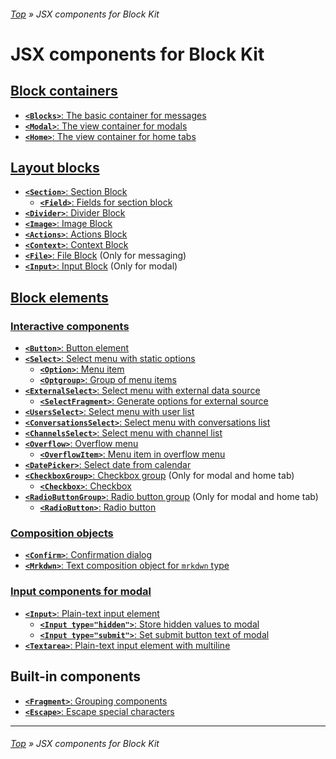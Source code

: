 ###### [Top](../README.md) &raquo; JSX components for Block Kit

# JSX components for Block Kit

## **[Block containers](block-containers.md)**

- [**`<Blocks>`**: The basic container for messages](block-containers.md#blocks)
- [**`<Modal>`**: The view container for modals](block-containers.md#modal)
- [**`<Home>`**: The view container for home tabs](block-containers.md#home)

## **[Layout blocks](layout-blocks.md)**

- [**`<Section>`**: Section Block](layout-blocks.md#section)
  - [**`<Field>`**: Fields for section block](layout-blocks.md#field)
- [**`<Divider>`**: Divider Block](layout-blocks.md#divider)
- [**`<Image>`**: Image Block](layout-blocks.md#image)
- [**`<Actions>`**: Actions Block](layout-blocks.md#actions)
- [**`<Context>`**: Context Block](layout-blocks.md#context)
- [**`<File>`**: File Block](layout-blocks.md#file) (Only for messaging)
- [**`<Input>`**: Input Block](layout-blocks.md#input) (Only for modal)

## **[Block elements](block-elements.md)**

### **[Interactive components](block-elements.md#interactive-components)**

- [**`<Button>`**: Button element](block-elements.md#button)
- [**`<Select>`**: Select menu with static options](block-elements.md#select)
  - [**`<Option>`**: Menu item](block-elements.md#option)
  - [**`<Optgroup>`**: Group of menu items](block-elements.md#optgroup)
- [**`<ExternalSelect>`**: Select menu with external data source](block-elements.md#external-select)
  - [**`<SelectFragment>`**: Generate options for external source](block-elements.md#select-fragment)
- [**`<UsersSelect>`**: Select menu with user list](block-elements.md#users-select)
- [**`<ConversationsSelect>`**: Select menu with conversations list](block-elements.md#conversations-select)
- [**`<ChannelsSelect>`**: Select menu with channel list](block-elements.md#channels-select)
- [**`<Overflow>`**: Overflow menu](block-elements.md#overflow)
  - [**`<OverflowItem>`**: Menu item in overflow menu](block-elements.md#overflow-item)
- [**`<DatePicker>`**: Select date from calendar](block-elements.md#date-picker)
- [**`<CheckboxGroup>`**: Checkbox group](block-elements.md#checkbox-group) (Only for modal and home tab)
  - [**`<Checkbox>`**: Checkbox](block-elements.md#checkbox)
- [**`<RadioButtonGroup>`**: Radio button group](block-elements.md#radio-button-group) (Only for modal and home tab)
  - [**`<RadioButton>`**: Radio button](block-elements.md#radio-button)

### **[Composition objects](block-elements.md#composition-objects)**

- [**`<Confirm>`**: Confirmation dialog](block-elements.md#confirm)
- [**`<Mrkdwn>`**: Text composition object for `mrkdwn` type](block-elements.md#mrkdwn)

### **[Input components for modal](block-elements.md#input-components-for-modal)**

- [**`<Input>`**: Plain-text input element](block-elements.md#input)
  - [**`<Input type="hidden">`**: Store hidden values to modal](block-elements.md#input-hidden)
  - [**`<Input type="submit">`**: Set submit button text of modal](block-elements.md#input-submit)
- [**`<Textarea>`**: Plain-text input element with multiline](block-elements.md#textarea)

## Built-in components

- [**`<Fragment>`**: Grouping components](../README.md#fragments)
- [**`<Escape>`**: Escape special characters](about-escape-and-exact-mode.md#escape)

---

###### [Top](../README.md) &raquo; JSX components for Block Kit
